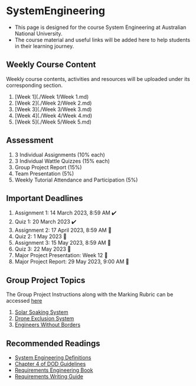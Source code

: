 # SystemEngineering
* This page is designed for the course System Engineering at Australian National University. 
* The course material and useful links will be added here to help students in their learning journey.

## Weekly Course Content
Weekly course contents, activities and resources will be uploaded under its corresponding section.
1. [Week 1](./Week 1/Week 1.md)
2. [Week 2](./Week 2/Week 2.md)
3. [Week 3](./Week 3/Week 3.md)
4. [Week 4](./Week 4/Week 4.md)
5. [Week 5](./Week 5/Week 5.md)

## Assessment
1. 3 Individual Assignments (10% each)
2. 3 Individual Wattle Quizzes (15% each)
3. Group Project Report (15%)
4. Team Presentation (5%)
5. Weekly Tutorial Attendance and Participation (5%)

## Important Deadlines
1. Assignment 1: 14 March 2023, 8:59 AM ✔️
2. Quiz 1: 20 March 2023 ✔️
3. Assignment 2: 17 April 2023, 8:59 AM 🔲
3. Quiz 2: 1 May 2023 🔲
4. Assignment 3: 15 May 2023, 8:59 AM 🔲
5. Quiz 3: 22 May 2023 🔲
6. Major Project Presentation: Week 12 🔲
7. Major Project Report: 29 May 2023, 9:00 AM 🔲 

## Group Project Topics

The Group Project Instructions along with the Marking Rubric can be accessed [here](https://wattlecourses.anu.edu.au/mod/resource/view.php?id=2867078)

1. [Solar Soaking System](https://wattlecourses.anu.edu.au/mod/resource/view.php?id=2867079)
2. [Drone Exclusion System](https://wattlecourses.anu.edu.au/mod/resource/view.php?id=2867080)
3. [Engineers Without Borders](https://wattlecourses.anu.edu.au/mod/resource/view.php?id=2867082)

## Recommended Readings
* [System Engineering Definitions](https://wattlecourses.anu.edu.au/mod/resource/view.php?id=2800238)
* [Chapter 4 of DOD Guidelines](https://wattlecourses.anu.edu.au/mod/resource/view.php?id=2800242)
* [Requirements Engineering Book](https://wattlecourses.anu.edu.au/mod/resource/view.php?id=2800243)
* [Requirements Writing Guide](https://wattlecourses.anu.edu.au/mod/resource/view.php?id=2800246)


